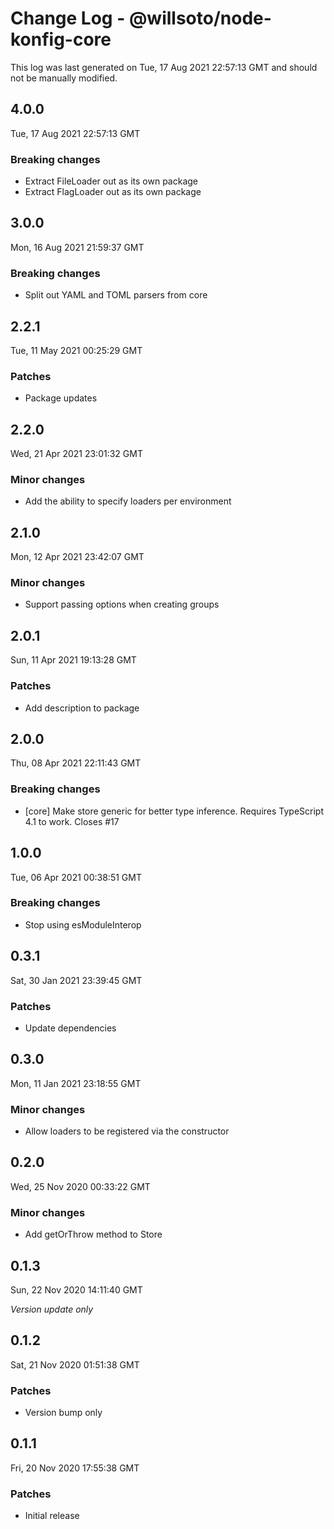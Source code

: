 # Change Log - @willsoto/node-konfig-core

This log was last generated on Tue, 17 Aug 2021 22:57:13 GMT and should not be manually modified.

## 4.0.0
Tue, 17 Aug 2021 22:57:13 GMT

### Breaking changes

- Extract FileLoader out as its own package
- Extract FlagLoader out as its own package

## 3.0.0
Mon, 16 Aug 2021 21:59:37 GMT

### Breaking changes

- Split out YAML and TOML parsers from core

## 2.2.1
Tue, 11 May 2021 00:25:29 GMT

### Patches

- Package updates

## 2.2.0
Wed, 21 Apr 2021 23:01:32 GMT

### Minor changes

- Add the ability to specify loaders per environment

## 2.1.0
Mon, 12 Apr 2021 23:42:07 GMT

### Minor changes

- Support passing options when creating groups

## 2.0.1
Sun, 11 Apr 2021 19:13:28 GMT

### Patches

- Add description to package

## 2.0.0
Thu, 08 Apr 2021 22:11:43 GMT

### Breaking changes

- [core] Make store generic for better type inference. Requires TypeScript 4.1 to work. Closes #17

## 1.0.0
Tue, 06 Apr 2021 00:38:51 GMT

### Breaking changes

- Stop using esModuleInterop

## 0.3.1
Sat, 30 Jan 2021 23:39:45 GMT

### Patches

- Update dependencies

## 0.3.0
Mon, 11 Jan 2021 23:18:55 GMT

### Minor changes

- Allow loaders to be registered via the constructor

## 0.2.0
Wed, 25 Nov 2020 00:33:22 GMT

### Minor changes

- Add getOrThrow method to Store

## 0.1.3
Sun, 22 Nov 2020 14:11:40 GMT

_Version update only_

## 0.1.2
Sat, 21 Nov 2020 01:51:38 GMT

### Patches

- Version bump only

## 0.1.1
Fri, 20 Nov 2020 17:55:38 GMT

### Patches

- Initial release

